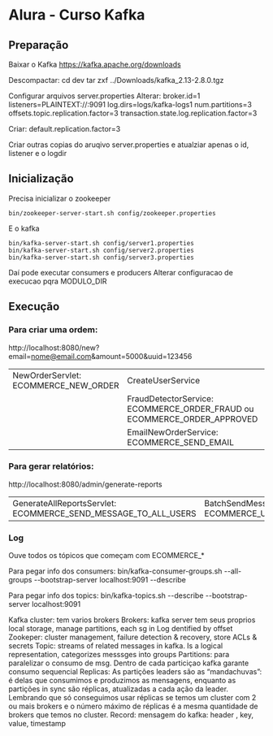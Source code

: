 # Alura - Curso Kafka

## Preparação
Baixar o Kafka
https://kafka.apache.org/downloads

Descompactar:
cd dev
tar zxf ../Downloads/kafka_2.13-2.8.0.tgz

Configurar arquivos server.properties
Alterar:
broker.id=1
listeners=PLAINTEXT://:9091
log.dirs=logs/kafka-logs1
num.partitions=3
offsets.topic.replication.factor=3
transaction.state.log.replication.factor=3

Criar:
default.replication.factor=3

Criar outras copias do aruqivo server.properties e atualziar apenas o id, listener e o logdir 


## Inicialização

Precisa inicializar o zookeeper

```
bin/zookeeper-server-start.sh config/zookeeper.properties
```

E o kafka

```
bin/kafka-server-start.sh config/server1.properties
bin/kafka-server-start.sh config/server2.properties
bin/kafka-server-start.sh config/server3.properties
```

Daí pode executar consumers e producers
Alterar configuracao de execucao pqra MODULO_DIR

## Execução

### Para criar uma ordem:
http://localhost:8080/new?email=nome@email.com&amount=5000&uuid=123456

| | | |
|---|---|---|
| NewOrderServlet: ECOMMERCE_NEW_ORDER  | CreateUserService                                                      | |
|                                       | FraudDetectorService: ECOMMERCE_ORDER_FRAUD ou ECOMMERCE_ORDER_APPROVED | |
|                                       | EmailNewOrderService: ECOMMERCE_SEND_EMAIL  | EmailService |


### Para gerar relatórios:
http://localhost:8080/admin/generate-reports

| | | |
|---|---|---|
| GenerateAllReportsServlet: ECOMMERCE_SEND_MESSAGE_TO_ALL_USERS  | BatchSendMessageService: For each user ECOMMERCE_USER_GENERATE_READING_REPORT | ECOMMERCE_USER_GENERATE_READING_REPORT |


### Log

Ouve todos os tópicos que começam com ECOMMERCE_*


Para pegar info dos consumers:
bin/kafka-consumer-groups.sh --all-groups --bootstrap-server localhost:9091 --describe

Para pegar info dos topics:
bin/kafka-topics.sh --describe --bootstrap-server localhost:9091



Kafka cluster: tem varios brokers
Brokers: kafka server tem seus proprios local storage, manage partitions, each sg in Log dentified by offset
Zookeper: cluster management, failure detection & recovery, store ACLs & secrets
Topic: streams of related messages in kafka. Is a logical representation, categorizes messsges into groups
Partitions: para paralelizar o consumo de msg. Dentro de cada particiçao kafka garante consumo sequencial
Replicas: As partições leaders são as “mandachuvas”: é delas que consumimos e produzimos as mensagens,
enquanto as partições in sync são réplicas, atualizadas a cada ação da leader.
Lembrando que só conseguimos usar réplicas se temos um cluster com 2 ou mais brokers e o número máximo 
de réplicas é a mesma quantidade de brokers que temos no cluster.
Record: mensagem do kafka: header , key, value, timestamp